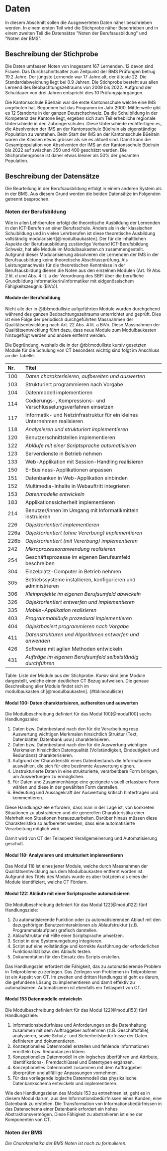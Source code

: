 # Daten

In diesem Abschnitt sollen die Ausgewerteten Daten näher beschrieben
werden. In einem ersten Teil wird die Stichprobe näher Beschrieben und
in einem zweiten Teil die Datensätze "Noten der Berufsausbildung"
und "Noten der BMS".

## Beschreibung der Stichprobe

Die Daten umfassen Noten von insgesamt 167 Lernenden. 12 davon sind
Frauen. Das Durchschnittsalter zum Zeitpunkt der BMS Prüfungen betrug
19.2 Jahre. Der jüngste Lernende war 17 Jahre alt, der älteste 22. Die
Standardabweichung liegt bei 0.9 Jahren.
Die Stichprobe besteht aus allen Lernend des Beobachtungszeitraums von
2009 bis 2022. Aufgrund der Schuldauer von drei Jahren entspricht dies
10 Prüfungsjahrgängen.

Die Kantonsschule Büelrain war die erste Kantonsschule welche eine IMS
angeboten hat. Begonnen hat das Programm im Jahr 2000. Mittlerweile gibt
es 12 Standorte in der ganzen Deutschschweiz. Da die Schulbildung in der
Kompetenz der Kantone liegt, ergeben sich zum Teil erhebliche regionale
Unterschiede in den Zubringerschulen. Diese Unterschiede rechtfertigen
es, die Absolventen der IMS an der Kantonsschule Büelrain als
eigenständige Population zu verstehen.
Beim Start der IMS an der Kantonsschule Büelrain 
waren die Klassen etwas grösser als sie es aktuell sind. Damit kann die
Gesamtpopulation von Absolventen der IMS an der Kantonsschule Büelrain
bis 2022 auf zwischen 350 und 400 geschätzt werden. Die
Stichprobengrösse ist daher etwas kleiner als 50% der gesamten
Population.

## Beschreibung der Datensätze

Die Beurteilung in der Berufsausbildung erfolgt in einem anderen System
als in der BMS. Aus diesem Grund werden die beiden Datensätze im
Folgenden getrennt besprochen.

### Noten der Berufsbildung

Wie in allen Lehrberufen erfolgt die theoretische Ausbildung der
Lernenden in den ICT-Berufen an einer Berufsschule. Anders als in der
klassischen Schulbildung und in vielen Lehrberufen ist diese
theoretische Ausbildung vollständig modularisiert[@modulbaukasten]. Der
für die inhaltlichen Aspekte der Berufsausbildung zuständige Verband
ICT-Berufsbildung Schweiz, hat alle Module im Modulbaukasten.ch
zusammengestellt.  
Aufgrund dieser Modularisierung absolvieren die Lernenden der IMS in der
Berufsausbildung keine theoretische Abschlussprüfung. Als
Leistungsnachweis für die theoretischen Kenntnisse in der
Berufsausbildung dienen die Noten aus den einzelnen Modulen (Art. 19
Abs. 2 lit. d und Abs. 4 lit. a der Verordnung des SBFI über die
berufliche Grundbildung Informatikerin/Informatiker mit eidgenössischem
Fähigkeitszeugnis (BiVo)).

#### Module der Berufsbildung

Nicht alle der in @tbl:modulliste aufgeführten Module wurden durchgehend
während des ganzen Beobachtungszeitraums unterrichtet und geprüft. Dies
ist eine Folge der periodisch durchgeführten Massnahmen der
Qualitätsentwicklung nach Art. 22 Abs. 4 lit. a BiVo. Diese Massnahmen
der Qualitätsentwicklung führt dazu, dass neue Module zum Modulbaukasten
hinzugefügt werden und andere entfernt werden.

Die Begründung, weshalb die in der @tbl:modulliste kursiv gesetzten
Module für die Schulung von CT besonders wichtig sind folgt im Anschluss
an die Tabelle.

| Nr. | Titel |
| :--- | :--------------------------- |
| 100 | *Daten charakterisieren, aufbereiten und auswerten* |
| 103 | Strukturiert programmieren nach Vorgabe |
| 104 | Datenmodell implementieren |
| 114 | Codierungs-, Kompressions- und Verschlüsselungsverfahren einsetzen |
| 117 | Informatik- und Netzinfrastruktur für ein kleines Unternehmen realisieren |
| 118 | *Analysieren und strukturiert implementieren* |
| 120 | Benutzerschnittstellen implementieren |
| 122 | *Abläufe mit einer Scriptsprache automatisieren* |
| 123 | Serverdienste in Betrieb nehmen |
| 133 | Web-Applikation mit Session-Handling realisieren |
| 150 | E-Business-Applikationen anpassen |
| 151 | Datenbanken in Web-Applikation einbinden |
| 152 | Multimedia-Inhalte in Webauftritt integrieren |
| 153 | *Datenmodelle entwickeln* |
| 183 | Applikationssicherheit implementieren |
| 214 | Benutzer/innen im Umgang mit Informatikmitteln instruieren |
| 226 | *Objektorientiert implementieren* |
| 226a | *Objektorientiert (ohne Vererbung) implementieren* |
| 226b | *Objektorientiert (mit Vererbung) implementieren* |
| 242 | *Mikroprozessoranwendung realisieren* |
| 254 | Geschäftsprozesse im eigenen Berufsumfeld beschreiben |
| 304 | Einzelplatz-Computer in Betrieb nehmen |
| 305 | Betriebssysteme installieren, konfigurieren und administrieren |
| 306 | *Kleinprojekte im eigenen Berufsumfeld abwickeln* |
| 326 | *Objektorientiert entwerfen und implementieren* |
| 335 | *Mobile-Applikation realisieren* |
| 403 | *Programmabläufe prozedural implementieren* |
| 404 | *Objektbasiert programmieren nach Vorgabe* |
| 411 | *Datenstrukturen und Algorithmen entwerfen und anwenden* |
| 426 | Software mit agilen Methoden entwickeln |
| 431 | *Aufträge im eigenen Berufsumfeld selbstständig durchführen* |
Table: Liste der Module aus der Stichprobe. *Kursiv* sind jene Module
dargestellt, welche einen deutlichen CT Bezug aufweisen. Die genaue
Beschreibung aller Module findet sich im
modulbaukasten.ch[@modulbaukasten].  {#tbl:modulliste}

#### Modul 100: Daten charakterisieren, aufbereiten und auswerten

Die Modulbeschreibung definiert für das Modul 100[@modul100] sechs
Handlungsziele:

1. Daten bzw. Datenbestand nach den für die Verarbeitung resp.
   Auswertung wichtigen Merkmalen hinsichtlich Struktur (Text,
   Datenblätter, Datenbank usw.) charakterisieren.
2. Daten bzw. Datenbestand nach den für die Auswertung wichtigen
   Merkmalen hinsichtlich Datenqualität (Vollständigkeit, Eindeutigkeit
   und Redundanz) charakterisieren.
3. Aufgrund der Charakteristik eines Datenbestands die Informationen
   auswählen, die sich für eine bestimmte Auswertung eignen.
4. Unstrukturierte Daten in eine strukturierte, verarbeitbare Form
   bringen, um Auswertungen zu ermöglichen.
5. Für Daten und Zusammenhänge eine geeignete visuell erfassbare Form
   wählen und diese in der gewählten Form darstellen.
6. Bedeutung und Aussagekraft der Auswertung kritisch hinterfragen und
   kommentieren.

Diese Handlungsziele erfordern, dass man in der Lage ist, von konkreten
Situationen zu abstrahieren und die generellen Charakteristika einer
Mehrheit von Situationen herauszuarbeiten. Darüber hinaus müssen diese
Charakteristika so aufbereitet werden, dass eine automatisierte
Verarbeitung möglich wird.

Damit wird von CT der Teilaspekt Verallgemeinerung und Automatisierung
geschult.

#### Modul 118: Analysieren und strukturiert implementieren

Das Modul 118 ist eines jener Module, welche durch Massnahmen der
Qualitätsentwicklung aus dem Modulbaukasten entfernt worden ist.
Aufgrund des Titels des Moduls wurde es aber trotzdem als eines der
Module identifiziert, welche CT Fördern.

#### Modul 122: Abläufe mit einer Scriptsprache automatisieren

Die Modulbeschreibung definiert für das Modul 122[@modul122] fünf
Handlungsziele:

1. Zu automatisierende Funktion oder zu automatisierenden Ablauf mit den
   dazugehörigen Benutzerinteraktionen als Ablaufstruktur (z.B.
   Programmablaufplan) grafisch darstellen.
2. Ablaufstruktur mit Hilfe einer Scriptsprache umsetzen.
3. Script in eine Systemumgebung integrieren.
4. Script auf eine vollständige und korrekte Ausführung der
   erforderlichen Funktionalität bzw. des Ablaufs testen.
5. Dokumentation für den Einsatz des Scripts erstellen.

Das Handlungsziel erfordert die Fähigkeit, das zu automatisierende
Problem in Teilprobleme zu zerlegen. Das Zerlegen von Problemen in
Teilprobleme ist ein Aspekt von CT. Im zweiten und dritten Handlungsziel
geht es darum, die gefundene Lösung zu implementieren und damit effektiv
zu automatisieren. Automatisieren ist ebenfalls ein Teilaspekt von CT.

#### Modul 153 Datenmodelle entwickeln

Die Modulbeschreibung definiert für das Modul 122[@modul153] fünf
Handlungsziele:

1. Informationsbedürfnisse und Anforderungen an die Datenhaltung
   zusammen mit dem Auftraggeber aufnehmen (z.B. Geschäftsfälle),
   analysieren, sowie Schutz- und Sicherheitsbedürfnisse der Daten
   definieren und dokumentieren.
2. Konzeptionelles Datenmodell erstellen und fehlende Informationen
   ermitteln bzw. Redundanzen klären.
3. Konzeptionelles Datenmodell in ein logisches überführen und
   Attribute, Identifikations-, Fremdschlüssel und Datentypen ergänzen.
4. Konzeptionelles Datenmodell zusammen mit dem Auftraggeber überprüfen
   und allfällige Anpassungen vornehmen.
5. Für das vorliegende logische Datenmodell das physikalische
   Datenbankschema entwickeln und implementieren.

Wie den Handlungszielen des Moduls 153 zu entnehmen ist, geht es in
diesem Modul darum, aus den Informationsbedürfnissen eines Kunden, eine
Datenbank zu erstellen. Die Transformation von Informationsbedürfnissen
in das Datenschema einer Datenbank erfordert ein hohes
Abstraktionsvermögen. Diese Fähigkeit zu abstrahieren ist eine der
Komponenten von CT.

### Noten der BMS

*Die Charakteristika der BMS Noten ist noch zu formulieren.*
